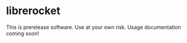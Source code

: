 # librerocket
This is prerelease software.  Use at your own risk.  Usage documentation coming soon!
